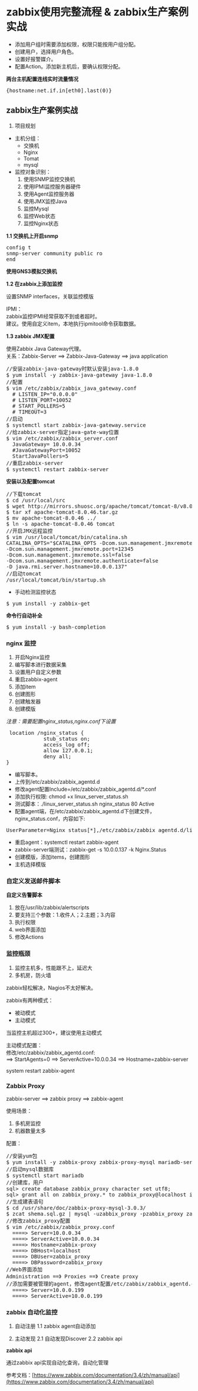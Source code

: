 # zabbix使用完整流程 & zabbix生产案例实战 #

- 添加用户组时需要添加权限，权限只能按用户组分配。
- 创建用户，选择用户角色。
- 设置好报警媒介。
- 配置Action。添加新主机后，要确认权限分配。

**两台主机配置连线实时流量情况**
<pre>
{hostname:net.if.in[eth0].last(0)}
</pre>

## zabbix生产案例实战 ##

1. 项目规划

 - 主机分组：
   - 交换机
   - Nginx
   - Tomat
   - mysql
 - 监控对象识别：
   1. 使用SNMP监控交换机
   2. 使用IPMI监控服务器硬件
   3. 使用Agent监控服务器
   4. 使用JMX监控Java
   5. 监控Mysql
   6. 监控Web状态
   7. 监控Nginx状态


**1.1 交换机上开启snmp**
<pre>
config t
snmp-server community public ro
end
</pre>

**使用GNS3模拟交换机**

**1.2 在zabbix上添加监控**

设置SNMP interfaces，关联监控模版

IPMI：</br>
  zabbix监控IPMI经常获取不到或者超时。</br>
  建议。使用自定义item，本地执行ipmitool命令获取数据。

**1.3 zabbix JMX配置**

  使用Zabbix Java Gateway代理。</br>
  关系：Zabbix-Server ==> Zabbix-Java-Gateway ==> java application

<pre>
//安装zabbix-java-gateway时默认安装java-1.8.0
$ yum install -y zabbix-java-gateway java-1.8.0
//配置
$ vim /etc/zabbix/zabbix_java_gateway.conf
  # LISTEN_IP="0.0.0.0"
  # LISTEN_PORT=10052
  # START_POLLERS=5
  # TIMEOUT=3
//启动
$ systemctl start zabbix-java-gateway.service
//给zabbix-server指定java-gate-way位置
$ vim /etc/zabbix/zabbix_server.conf
  JavaGateway= 10.0.0.34
  #JavaGatewayPort=10052
  StartJavaPollers=5
//重启zabbix-server
$ systemctl restart zabbix-server
</pre>

**安装以及配置tomcat**
<pre>
//下载tomcat
$ cd /usr/local/src
$ wget http://mirrors.shuosc.org/apache/tomcat/tomcat-8/v8.0.46/bin/apache-tomcat-8.0.46.tar.gz
$ tar xf apache-tomcat-8.0.46.tar.gz
$ mv apache-tomcat-8.0.46 ../
$ ln -s apache-tomcat-8.0.46 tomcat
//开启JMX远程监控
$ vim /usr/local/tomcat/bin/catalina.sh
CATALINA_OPTS="$CATALINA_OPTS -Dcom.sun.management.jmxremote
-Dcom.sun.management.jmxremote.port=12345
-Dcom.sun.management.jmxremote.ssl=false
-Dcom.sun.management.jmxremote.authenticate=false
-D java.rmi.server.hostname=10.0.0.137"
//启动tomcat
/usr/local/tomcat/bin/startup.sh
</pre>

- 手动检测监控状态</br>
<pre>
$ yum install -y zabbix-get
</pre>

**命令行自动补全**

<pre>
$ yum install -y bash-completion
</pre>

### nginx 监控 ###

1. 开启Nginx监控
2. 编写脚本进行数据采集
3. 设置用户自定义参数
4. 重启zabbix-agent
5. 添加item
6. 创建图形
7. 创建触发器
8. 创建模版

*注意：需要配置nginx_status,nginx.conf下设置*

<pre>
 location /nginx_status {
            stub_status on;
            access_log off;
            allow 127.0.0.1;
            deny all;
}
</pre>

- 编写脚本。
- 上传到/etc/zabbix/zabbix_agentd.d
- 修改agent配置Include=/etc/zabbix/zabbix_agentd.d/*.conf
- 添加执行权限: chmod +x linux_server_status.sh
- 测试脚本：./linux_server_status.sh nginx_status 80 Active
- 配置agent端，在/etc/zabbix/zabbix_agentd.d下创建文件，nginx_status.conf，内容如下:
<pre>
UserParameter=Nginx_status[*],/etc/zabbix/zabbix_agentd.d/linux_server_status.sh $1 $2 $3
</pre>
- 重启agent：systemctl restart zabbix-agent
- zabbix-server端测试：zabbix-get -s 10.0.0.137 -k Nginx.Status
- 创建模版，添加items，创建图形
- 主机选择模版


###  自定义发送邮件脚本 ###

**自定义告警脚本**

1. 放在/usr/lib/zabbix/alertscripts
2. 要支持三个参数：1.收件人；2.主题；3.内容
3. 执行权限
4. web界面添加
5. 修改Actions


### 监控瓶颈 ###

1. 监控主机多，性能跟不上，延迟大
2. 多机房，防火墙

zabbix轻松解决，Nagios不太好解决。

zabbix有两种模式：

- 被动模式
- 主动模式

当监控主机超过300+，建议使用主动模式

主动模式配置：</br>
修改/etc/zabbix/zabbix_agentd.conf:</br>
==> StartAgents=0
==> ServerActive=10.0.0.34
==> Hostname=zabbix-server

system restart zabbix-agent

### Zabbix Proxy ###

zabbix-server ==> zabbix proxy ==> zabbix-agent

使用场景：</br>
1. 多机房监控
2. 机器数量太多

配置：</br>
<pre>
//安装yum包
$ yum install -y zabbix-proxy zabbix-proxy-mysql mariadb-server
//启动mysql数据库
$ systemctl start mariadb
//创建库，用户
sql> create database zabbix_proxy character set utf8;
sql> grant all on zabbix_proxy.* to zabbix_proxy@localhost identified by 'zabbix_proxy';
//生成建表语句
$ cd /usr/share/doc/zabbix-proxy-mysql-3.0.3/
$ zcat shema.sql.gz | mysql -uzabbix_proxy -pzabbix_proxy zabbix_proxy
//修改zabbix_proxy配置
$ vim /etc/zabbix/zabbix_proxy.conf
  ====> Server=10.0.0.34
  ====> ServerActive=10.0.0.34
  ====> Hostname=zabbix-proxy
  ====> DBHost=localhost
  ====> DBUser=zabbix_proxy
  ====> DBPassword=zabbix_proxy
//Web界面添加
Administration ==》 Proxies ==》 Create proxy
//添加需要被管理的agent，修改agent配置/etc/zabbix/zabbix_agentd.conf:
  ====> Server=10.0.0.199
  ====> ServerActive=10.0.0.199
</pre>


### zabbix 自动化监控 ###

1. 自动注册
    1.1 zabbix agent自动添加

2. 主动发现
    2.1 自动发现Discover
    2.2 zabbix api

**zabbix api**

通过zabbix api实现自动化查询，自动化管理

参考文档：[https://www.zabbix.com/documentation/3.4/zh/manual/api](https://www.zabbix.com/documentation/3.4/zh/manual/api)
